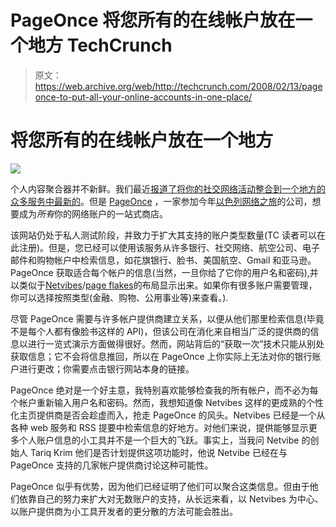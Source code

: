 # PageOnce 将您所有的在线帐户放在一个地方 TechCrunch

> 原文：<https://web.archive.org/web/http://techcrunch.com/2008/02/13/pageonce-to-put-all-your-online-accounts-in-one-place/>

# 将您所有的在线帐户放在一个地方

[![](img/1cf1ad490f421c427819e24e13059ca6.png)](https://web.archive.org/web/20230202222713/https://techcrunch.com/wp-content/uploads/2008/02/pageonce_shot.png)

个人内容聚合器并不新鲜。我们最近[报道了将你的社交网络活动整合到一个地方的众多服务中最新的](https://web.archive.org/web/20230202222713/http://techcrunch.com/2008/02/10/ex-cneter-launches-iminta/)。但是 [PageOnce](https://web.archive.org/web/20230202222713/http://www.pageonce.com/) ，一家参加今年[以色列网络之旅](https://web.archive.org/web/20230202222713/http://techcrunch.com/2008/01/12/fifteen-israeli-startups-visit-california-next-month/)的公司，想要成为*所有*你的网络账户的一站式商店。

该网站仍处于私人测试阶段，并致力于扩大其支持的账户类型数量(TC 读者可以在此注册)。但是，您已经可以使用该服务从许多银行、社交网络、航空公司、电子邮件和购物帐户中检索信息，如花旗银行、脸书、美国航空、Gmail 和亚马逊。PageOnce 获取适合每个帐户的信息(当然，一旦你给了它你的用户名和密码),并以类似于[Netvibes](https://web.archive.org/web/20230202222713/http://www.netvibes.com/)/[page flakes](https://web.archive.org/web/20230202222713/http://www.pageflakes.com/)的布局显示出来。如果你有很多账户需要管理，你可以选择按照类型(金融、购物、公用事业等)来查看。).

尽管 PageOnce 需要与许多帐户提供商建立关系，以便从他们那里检索信息(毕竟不是每个人都有像脸书这样的 API)，但该公司在消化来自相当广泛的提供商的信息以进行一览式演示方面做得很好。然而，网站背后的“获取一次”技术只能从别处获取信息；它不会将信息推回，所以在 PageOnce 上你实际上无法对你的银行账户进行更改；你需要点击银行网站本身的链接。

PageOnce 绝对是一个好主意，我特别喜欢能够检查我的所有帐户，而不必为每个帐户重新输入用户名和密码。然而，我想知道像 Netvibes 这样的更成熟的个性化主页提供商是否会趁虚而入，抢走 PageOnce 的风头。Netvibes 已经是一个从各种 web 服务和 RSS 提要中检索信息的好地方。对他们来说，提供能够显示更多个人账户信息的小工具并不是一个巨大的飞跃。事实上，当我问 Netvibe 的创始人 Tariq Krim 他们是否计划提供这项功能时，他说 Netvibe 已经在与 PageOnce 支持的几家帐户提供商讨论这种可能性。

PageOnce 似乎有优势，因为他们已经证明了他们可以聚合这类信息。但由于他们依靠自己的努力来扩大对无数账户的支持，从长远来看，以 Netvibes 为中心、以账户提供商为小工具开发者的更分散的方法可能会胜出。
